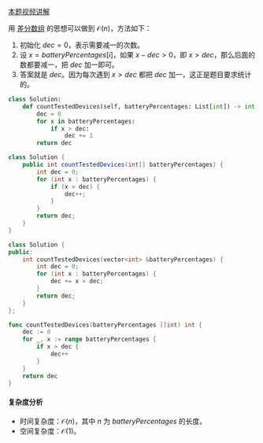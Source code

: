 [本题视频讲解](https://www.bilibili.com/video/BV1Lj411s7ga/)

用 [差分数组](https://leetcode.cn/circle/discuss/FfMCgb/) 的思想可以做到 $\mathcal{O}(n)$，方法如下：

1. 初始化 $\textit{dec}=0$，表示需要减一的次数。
2. 设 $x=\textit{batteryPercentages}[i]$，如果 $x - \textit{dec} > 0$，即 $x > \textit{dec}$，那么后面的数都要减一，把 $\textit{dec}$ 加一即可。
3. 答案就是 $\textit{dec}$。因为每次遇到 $x > \textit{dec}$ 都把 $\textit{dec}$ 加一，这正是题目要求统计的。

```py [sol-Python3]
class Solution:
    def countTestedDevices(self, batteryPercentages: List[int]) -> int:
        dec = 0
        for x in batteryPercentages:
            if x > dec:
                dec += 1
        return dec
```

```java [sol-Java]
class Solution {
    public int countTestedDevices(int[] batteryPercentages) {
        int dec = 0;
        for (int x : batteryPercentages) {
            if (x > dec) {
                dec++;
            }
        }
        return dec;
    }
}
```

```cpp [sol-C++]
class Solution {
public:
    int countTestedDevices(vector<int> &batteryPercentages) {
        int dec = 0;
        for (int x : batteryPercentages) {
            dec += x > dec;
        }
        return dec;
    }
};
```

```go [sol-Go]
func countTestedDevices(batteryPercentages []int) int {
	dec := 0
	for _, x := range batteryPercentages {
		if x > dec {
			dec++
		}
	}
	return dec
}
```

#### 复杂度分析

- 时间复杂度：$\mathcal{O}(n)$，其中 $n$ 为 $\textit{batteryPercentages}$ 的长度。
- 空间复杂度：$\mathcal{O}(1)$。
